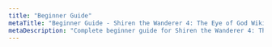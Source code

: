 ```yaml
---
title: "Beginner Guide"
metaTitle: "Beginner Guide - Shiren the Wanderer 4: The Eye of God Wiki"
metaDescription: "Complete beginner guide for Shiren the Wanderer 4: The Eye of God and the Devil's Navel."
---
```

